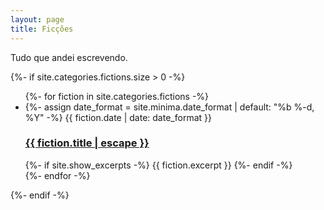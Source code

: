 ```yaml
---
layout: page
title: Ficções
---
```


Tudo que andei escrevendo.

<div class="fictions">   
  {%- if site.categories.fictions.size > 0 -%}    
    <ul class="fiction-list">
      {%- for fiction in site.categories.fictions -%}
      <li>
        {%- assign date_format = site.minima.date_format | default: "%b %-d, %Y" -%}
        <span class="fiction-meta">{{ fiction.date | date: date_format }}</span>
        <h3>
          <a class="fiction-link" href="{{ fiction.url | relative_url }}">
            {{ fiction.title | escape }}
          </a>
        </h3>
        {%- if site.show_excerpts -%}
          {{ fiction.excerpt }}
        {%- endif -%}
      </li>
      {%- endfor -%}
    </ul>    
  {%- endif -%}

</div>

